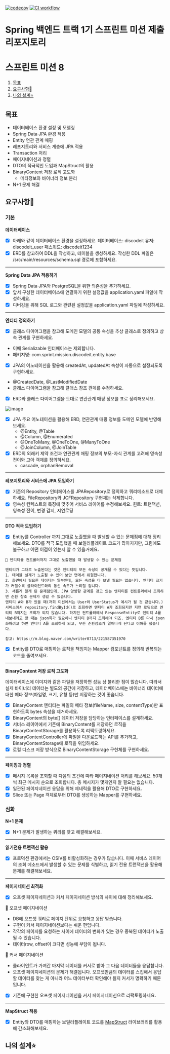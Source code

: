 
[![codecov](https://codecov.io/gh/gitSoyoungLee/1-sprint-mission/branch/part3-%EC%9D%B4%EC%86%8C%EC%98%81-sprint8/graph/badge.svg?token=KP1S8SQKNL)](https://codecov.io/gh/gitSoyoungLee/1-sprint-mission)
[![CI workflow](https://github.com/gitSoyoungLee/1-sprint-mission/actions/workflows/test.yml/badge.svg?branch=part3-%EC%9D%B4%EC%86%8C%EC%98%81-sprint8)](https://github.com/gitSoyoungLee/1-sprint-mission/actions/workflows/test.yml)

# Spring 백엔드 트랙 1기 스프린트 미션 제출 리포지토리
# 스프린트 미션 8


1. [목표](#목표)
2. [요구사항💟](#요구사항)
3. [나의 설계⭐](#나의-설계)

## 목표
- 데이터베이스 환경 설정 및 모델링
- Spring Data JPA 환경 적용
- Entity 연관 관계 매핑
- 레포지토리와 서비스 계층에 JPA 적용
- Transaction 처리
- 페이지네이션과 정렬
- DTO의 적극적인 도입과 MapStruct의 활용
- BinaryContent 저장 로직 고도화
  - 메타정보와 바이너리 정보 분리
- N+1 문제 해결


## 요구사항💟
### 기본

**데이터베이스**

- [x] 아래와 같이 데이터베이스 환경을 설정하세요.
데이터베이스: discodeit
유저: discodeit_user
패스워드: discodeit1234
- [x] ERD를 참고하여 DDL을 작성하고, 테이블을 생성하세요.
작성한 DDL 파일은 /src/main/resources/schema.sql 경로에 포함하세요.

---

**Spring Data JPA 적용하기**

- [x] Spring Data JPA와 PostgreSQL을 위한 의존성을 추가하세요.
- [x] 앞서 구성한 데이터베이스에 연결하기 위한 설정값을 application.yaml 파일에 작성하세요.
- [x] 디버깅을 위해 SQL 로그와 관련된 설정값을 application.yaml 파일에 작성하세요.

---

**엔티티 정의하기**

- [x]  클래스 다이어그램을 참고해 도메인 모델의 공통 속성을 추상 클래스로 정의하고 상속 관계를 구현하세요.
  - 이때 Serializable 인터페이스는 제외합니다.
  - 패키지명: com.sprint.mission.discodeit.entity.base
- [x]  JPA의 어노테이션을 활용해 createdAt, updatedAt 속성이 자동으로 설정되도록 구현하세요.
  - @CreatedDate, @LastModifiedDate
-  클래스 다이어그램을 참고해 클래스 참조 관계를 수정하세요. 
- [x]  ERD와 클래스 다이어그램을 토대로 연관관계 매핑 정보를 표로 정리해보세요.

![image](https://github.com/user-attachments/assets/e021bba9-a1cb-4c25-9b5b-8a2233c76362)

- [x] JPA 주요 어노테이션을 활용해 ERD, 연관관계 매핑 정보를 도메인 모델에 반영해보세요.
  - @Entity, @Table
  - @Column, @Enumerated
  - @OneToMany, @OneToOne, @ManyToOne
  - @JoinColumn, @JoinTable  
- [x] ERD의 외래키 제약 조건과 연관관계 매핑 정보의 부모-자식 관계를 고려해 영속성 전이와 고아 객체를 정의하세요.
  - cascade, orphanRemoval

---

**레포지토리와 서비스에 JPA 도입하기**

- [x] 기존의 Repository 인터페이스를 JPARepository로 정의하고 쿼리메소드로 대체하세요.
FileRepository와 JCFRepository 구현체는 삭제합니다.
- [x] 영속성 컨텍스트의 특징에 맞추어 서비스 레이어를 수정해보세요.
힌트: 트랜잭션, 영속성 전이, 변경 감지, 지연로딩

---

**DTO 적극 도입하기**

- [x] Entity를 Controller 까지 그대로 노출했을 때 발생할 수 있는 문제점에 대해 정리해보세요. DTO를 적극 도입했을 때 보일러플레이트 코드가 많아지지만, 그럼에도 불구하고 어떤 이점이 있는지 알 수 있을거에요.
 
```
📌 엔티티를 컨트롤러까지 그대로 노출했을 때 발생할 수 있는 문제점

엔티티가 그대로 노출된다는 것은 엔티티의 모든 속성이 공개될 수 있다는 뜻입니다.
1. 테이블 설계가 노출될 수 있어 보안 면에서 위험합니다.
2. 화면에서 필요한 데이터는 일부인데, 모든 속성을 다 보낼 필요는 없습니다. 엔티티 크기가 커질수록 클라이언트와의 통신 속도가 느려질 겁니다.
3. 새롭게 알게 된 문제점인데, JPA 양방향 관계를 갖고 있는 엔티티를 컨트롤러에서 조회하면 순환 참조 문제가 생길 수 있습니다. 
엔티티 A와 B가 있을 때(저희 미션에서는 User와 UserStatus가 예시가 될 것 같습니다.) 서비스에서 repository.findById()로 조회하면 엔티티 A가 조회되지만 지연 로딩으로 엔티티 B까지는 조회가 되지 않습니다. 하지만 컨트롤러에서 ResponseEntity로 엔티티 A를 내보내려고 할 때는 json화가 필요하니 엔티티 B까지 조회해야 되죠. 엔티티 B를 다시 json화하려고 하면 엔티티 A를 조회하게 되고, 무한 순환참조가 일어나게 된다고 이해를 했습니다.

참고: https://m.blog.naver.com/writer0713/221587351970

```

- [x]  Entity를 DTO로 매핑하는 로직을 책임지는 Mapper 컴포넌트를 정의해 반복되는 코드를 줄여보세요.

---

**BinaryContent 저장 로직 고도화**

데이터베이스에 이미지와 같은 파일을 저장하면 성능 상 불리한 점이 많습니다. 따라서 실제 바이너리 데이터는 별도의 공간에 저장하고, 데이터베이스에는 바이너리 데이터에 대한 메타 정보(파일명, 크기, 유형 등)만 저장하는 것이 좋습니다.

- [x]  BinaryContent 엔티티는 파일의 메타 정보(fileName, size, contentType)만 표현하도록 bytes 속성을 제거하세요.
- [x]  BinaryContent의 byte[] 데이터 저장을 담당하는 인터페이스를 설계하세요.
- [x]  서비스 레이어에서 기존에 BinaryContent를 저장하던 로직을 BinaryContentStorage를 활용하도록 리팩토링하세요.
- [x]  BinaryContentController에 파일을 다운로드하는 API를 추가하고, BinaryContentStorage에 로직을 위임하세요.
- [x]  로컬 디스크 저장 방식으로 BinaryContentStorage 구현체를 구현하세요.

---

**페이징과 정렬**

- [x] 메시지 목록을 조회할 때 다음의 조건에 따라 페이지네이션 처리를 해보세요.
50개씩 최근 메시지 순으로 조회합니다.
총 메시지가 몇개인지 알 필요는 없습니다.
- [x] 일관된 페이지네이션 응답을 위해 제네릭을 활용해 DTO로 구현하세요.
- [x] Slice 또는 Page 객체로부터 DTO를 생성하는 Mapper를 구현하세요.

### 심화

**N+1 문제**

- [x] N+1 문제가 발생하는 쿼리를 찾고 해결해보세요.
---

**읽기전용 트랜잭션 활용**

- [x] 프로덕션 환경에서는 OSIV를 비활성화하는 경우가 많습니다. 이때 서비스 레이어의 조회 메소드에서 발생할 수 있는 문제를 식별하고, 읽기 전용 트랜잭션을 활용해 문제를 해결해보세요.

---

**페이지네이션 최적화**
- [x] 오프셋 페이지네이션과 커서 페이지네이션 방식의 차이에 대해 정리해보세요.


📌 오프셋 페이지네이션
- DB에 오프셋 쿼리로 페이지 단위로 요청하고 응답 받습니다.
- 구현이 커서 페이지네이션보다는 쉬운 편입니다.
- 각각의 페이지를 요청하는 사이에 데이터의 변화가 있는 경우 중복된 데이터가 노출될 수 있습니다.
- 데이터row, offset이 크다면 성능에 부담이 됩니다. 

📌 커서 페이지네이션
- 클라이언트가 가져간 마지막 데이터를 커서로 받아 그 다음 데이터들을 응답합니다.
- 오프셋 페이지네이션의 문제가 해결됩니다. 오프셋만큼의 데이터를 스킵해서 응답할 데이터를 찾는 게 아니라 어느 데이터부터 확인해야 될지 커서가 명확하기 때문입니다.

- [x] 기존에 구현한 오프셋 페이지네이션을 커서 페이지네이션으로 리팩토링하세요.

---

**MapStruct 적용**

- [x] Entity와 DTO를 매핑하는 보일러플레이트 코드를 [MapStruct](https://mapstruct.org/) 라이브러리를 활용해 간소화해보세요.


## 나의 설계⭐



